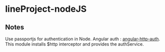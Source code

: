 # lineProject-nodeJS

## Notes
Use passportjs for authentication in Node.
Angular auth : [angular-http-auth](https://github.com/witoldsz/angular-http-auth). This module installs $http interceptor and provides the authService.
